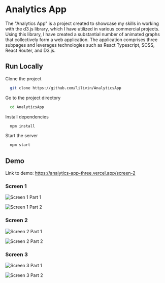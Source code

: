 
# Analytics App


The "Analytics App" is a project created to showcase my skills in working with the d3.js library, which I have utilized in various commercial projects. Using this library, I have created a substantial number of animated graphs that collectively form a web application. The application comprises three subpages and leverages technologies such as React Typescript, SCSS, React Router, and D3.js.

## Run Locally

Clone the project

```bash
  git clone https://github.com/lilivin/AnalyticsApp
```

Go to the project directory

```bash
  cd AnalyticsApp
```

Install dependencies

```bash
  npm install
```

Start the server

```bash
  npm start
```


## Demo

Link to demo: https://analytics-app-three.vercel.app/screen-2

### Screen 1
![Screen 1 Part 1](https://thumbnails-photos.amazon.com/v1/thumbnail/zt8WwW3rQ9iROnEeLF4omg?viewBox=1896%2C961&ownerId=A7DYBV1QQXX0U&groupShareToken=_itcfHqMQRamIoIUGPVDMw.irAeZz1alsr-4osk5bNpA-)

![Screen 1 Part 2](https://thumbnails-photos.amazon.com/v1/thumbnail/z2NcKmnYS6G7OVIFC8cu-Q?viewBox=1900%2C958&ownerId=A7DYBV1QQXX0U&groupShareToken=9cfuRuaHQ7aRD9FvLRtaKA.ozJSHOuLcn714hdOPr7VhN)

### Screen 2
![Screen 2 Part 1](https://thumbnails-photos.amazon.com/v1/thumbnail/wh20DUuDTAWrnqjIBU_EtA?viewBox=1901%2C957&ownerId=A7DYBV1QQXX0U&groupShareToken=T5xZRg-tQBOC3_jEbM7WBQ.xtPs7M3SwzWDJY03-UwQrF)

![Screen 2 Part 2](https://thumbnails-photos.amazon.com/v1/thumbnail/S4mJjMg9Rgy4vCU1ez6yGQ?viewBox=1898%2C957&ownerId=A7DYBV1QQXX0U&groupShareToken=ikhQRph_TViZsrKrBWsdEw.s__irQi_CIxMeLnnhFxpWv)

### Screen 3
![Screen 3 Part 1](https://thumbnails-photos.amazon.com/v1/thumbnail/YVe0FnsrRFKSdAmUMHxeHA?viewBox=1901%2C961&ownerId=A7DYBV1QQXX0U&groupShareToken=onkMntg7SQOp2VOSAByxig.FXxQevPj20KoWc_-7c3z5Y)

![Screen 3 Part 2](https://thumbnails-photos.amazon.com/v1/thumbnail/Zz_jjUJ5RnexI1yEq7nANw?viewBox=1902%2C957&ownerId=A7DYBV1QQXX0U&groupShareToken=5QiC9QaHRQuYh4ES6NnmPQ.OasDUqFN5TOXbNMsyaaZ0f)
